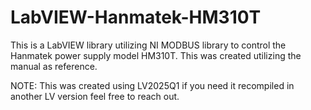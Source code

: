 # LabVIEW-Hanmatek-HM310T
This is a LabVIEW library utilizing NI MODBUS library to control the Hanmatek power supply model HM310T. This was created utilizing the manual as reference. 

NOTE: This was created using LV2025Q1 if you need it recompiled in another LV version feel free to reach out.

